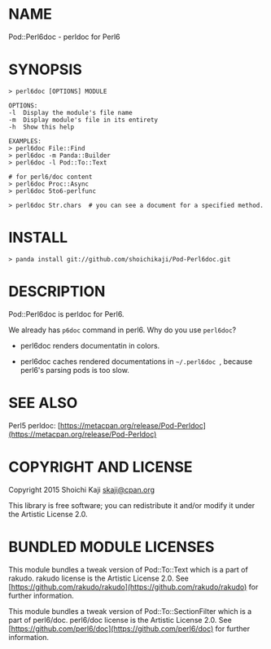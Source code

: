 NAME
====

Pod::Perl6doc - perldoc for Perl6

SYNOPSIS
========

    > perl6doc [OPTIONS] MODULE

    OPTIONS:
    -l  Display the module's file name
    -m  Display module's file in its entirety
    -h  Show this help

    EXAMPLES:
    > perl6doc File::Find
    > perl6doc -m Panda::Builder
    > perl6doc -l Pod::To::Text

    # for perl6/doc content
    > perl6doc Proc::Async
    > perl6doc 5to6-perlfunc

    > perl6doc Str.chars  # you can see a document for a specified method.

INSTALL
=======

    > panda install git://github.com/shoichikaji/Pod-Perl6doc.git

DESCRIPTION
===========

Pod::Perl6doc is perldoc for Perl6.

We already has `p6doc` command in perl6. Why do you use `perl6doc`?

  * perl6doc renders documentatin in colors.

  * perl6doc caches rendered documentations in `~/.perl6doc `, because perl6's parsing pods is too slow.

SEE ALSO
========

Perl5 perldoc: [https://metacpan.org/release/Pod-Perldoc](https://metacpan.org/release/Pod-Perldoc)

COPYRIGHT AND LICENSE
=====================

Copyright 2015 Shoichi Kaji <skaji@cpan.org>

This library is free software; you can redistribute it and/or modify it under the Artistic License 2.0.

BUNDLED MODULE LICENSES
=======================

This module bundles a tweak version of Pod::To::Text which is a part of rakudo. rakudo license is the Artistic License 2.0. See [https://github.com/rakudo/rakudo](https://github.com/rakudo/rakudo) for further information.

This module bundles a tweak version of Pod::To::SectionFilter which is a part of perl6/doc. perl6/doc license is the Artistic License 2.0. See [https://github.com/perl6/doc](https://github.com/perl6/doc) for further information.
